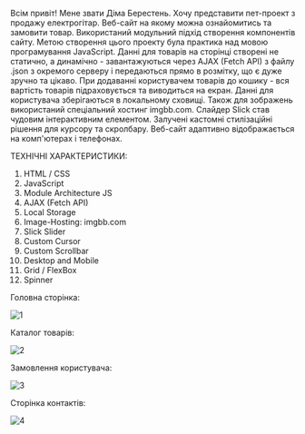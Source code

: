 Всім привіт! Мене звати Діма Берестень. Хочу представити пет-проект з продажу електрогітар. Веб-сайт на якому можна ознайомитись та замовити товар. Використаний модульний підхід створення компонентів сайту. Метою створення цього проекту була практика над мовою програмування JavaScript. Данні для товарів на сторінці створені не статично, а динамічно - завантажуються через AJAX (Fetch API) з файлу .json з окремого серверу і передаються прямо в розмітку, що є дуже зручно та цікаво. При додаванні користувачем товарів до кошику - вся вартість товарів підраховується та виводиться на екран. Данні для користувача зберігаються в локальному сховищі. Також для зображень використаний спеціальний хостинг imgbb.com. Слайдер Slick став чудовим інтерактивним елементом. Залучені кастомні стилізаційні рішення для курсору та скролбару. Веб-сайт адаптивно відображається на комп'ютерах і телефонах.

ТЕХНІЧНІ ХАРАКТЕРИСТИКИ:
1. HTML / CSS
2. JavaScript
3. Module Architecture JS
4. AJAX (Fetch API)
5. Local Storage
6. Image-Hosting: imgbb.com
7. Slick Slider
8. Custom Cursor
9. Custom Scrollbar
10. Desktop and Mobile 
11. Grid / FlexBox
12. Spinner

Головна сторінка:

![1](https://user-images.githubusercontent.com/87872240/213876831-fdba3211-fb4a-4647-8cab-9a4799de521f.png)

Каталог товарів:

![2](https://user-images.githubusercontent.com/87872240/213876843-43f80200-fbee-4ce9-8db0-78deb60bf0b3.png)

Замовлення користувача:

![3](https://user-images.githubusercontent.com/87872240/213876874-c4cdf207-9aae-426c-ba54-306da8c09eb1.png)

Сторінка контактів: 

![4](https://user-images.githubusercontent.com/87872240/213876899-77c620b9-2ae7-4870-be9a-561c81c165a0.png)

